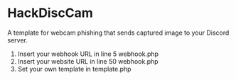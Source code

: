 # HackDiscCam
A template for webcam phishing that sends captured image to your Discord server.

1. Insert your webhook URL in line 5 webhook.php
2. Insert your website URL in line 50 webhook.php
3. Set your own template in template.php
